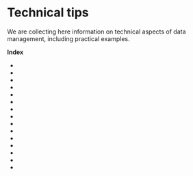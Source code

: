 # Technical tips

We are collecting here information on technical aspects of data management, including practical examples.

**Index**

* [](backup-checklist.md)
* [](cf-checker.md)
* [](contributors.md)
* [](drs-names.md)
* [](keywords.md)
* [](coding.md)
* [](data_formats.md)
* [](tech-readme.md)
* [](title.md)
* [](permissions.md)
* [](massdata.md)
* [](moving-data.md)
* [](compression.md)
* [](versioning.md)
* [](conventions.md)
